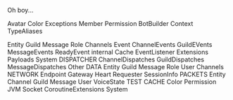 Oh boy...

Avatar 
Color
Exceptions
Member
Permission
BotBuilder
Context
TypeAliases

Entity
    Guild
    Message
    Role
    Channels
Event
    ChannelEvents
    GuildEVents
    MessageEvents
    ReadyEvent
internal
    Cache
    EventListener
    Extensions
    Payloads
    System
    DISPATCHER
        ChannelDispatches
        GuildDispatches
        MessageDispatches
        Other
    DATA
        Entity
        Guild
        Message
        Role
        User
        Channels
    NETWORK
        Endpoint
        Gateway
        Heart
        Requester
        SessionInfo
    PACKETS
        Entity
        Channel
        Guild
        Message
        User
        VoiceState
TEST
    CACHE
    Color
    Permission
JVM
    Socket
    CoroutineExtensions
    System
